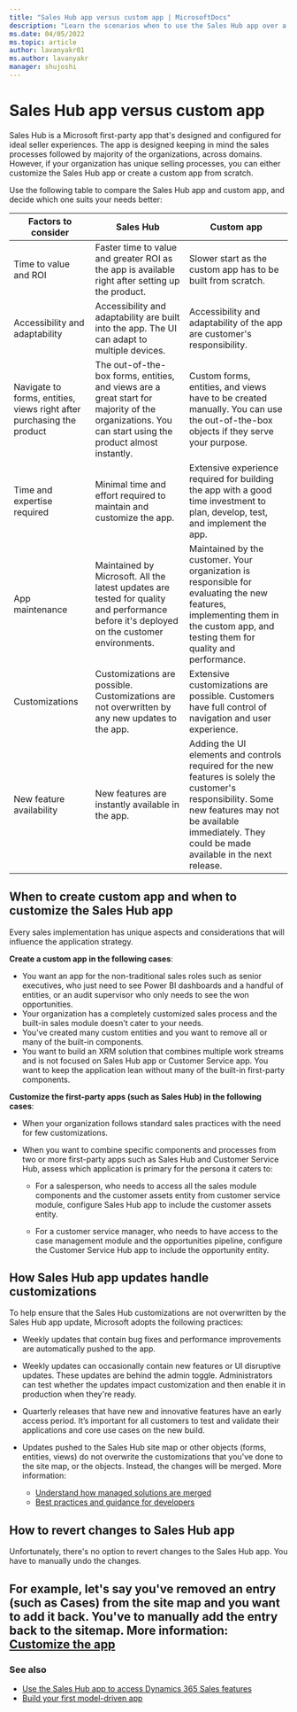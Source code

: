 ```yaml
---
title: "Sales Hub app versus custom app | MicrosoftDocs"
description: "Learn the scenarios when to use the Sales Hub app over a custom app and vice versa."
ms.date: 04/05/2022
ms.topic: article
author: lavanyakr01
ms.author: lavanyakr
manager: shujoshi
---
```


# Sales Hub app versus custom app

Sales Hub is a Microsoft first-party app that's designed and configured for ideal seller experiences. The app is designed keeping in mind the sales processes followed by majority of the organizations, across domains. However, if your organization has unique selling processes, you can either customize the Sales Hub app or create a custom app from scratch. 

Use the following table to compare the Sales Hub app and custom app, and decide which one suits your needs better: 

| **Factors to consider**                                                      | **Sales Hub**                                                                                                                                | **Custom app**                                                                                                                                                                                                   |
|-----------------------------------------------------------------------|----------------------------------------------------------------------------------------------------------------------------------------------|------------------------------------------------------------------------------------------------------------------------------------------------------------------------------------------------------------------|
| Time to value and ROI                                                 | Faster time to value and greater ROI as the app is available right after setting up the product.                                             | Slower start as the custom app has to be built from scratch.                                                                                                                                                     |
| Accessibility and adaptability                                        | Accessibility and adaptability are built into the app. The UI can adapt to multiple devices.                                                 | Accessibility and adaptability of the app are customer's responsibility.                                                                                                                                         |
| Navigate to forms, entities, views right after purchasing the product | The out-of-the-box forms, entities, and views are a great start for majority of the organizations. You can start using the product almost instantly. | Custom forms, entities, and views have to be created manually. You can use the out-of-the-box objects if they serve your purpose.                                                                                                                                                         |
| Time and expertise required                                           | Minimal time and effort required to maintain and customize the app.                                                                          | Extensive experience required for building the app with a good time investment to plan, develop, test, and implement the app.                                                                                   |
| App maintenance                                                       | Maintained by Microsoft. All the latest updates are tested for quality and performance before it's deployed on the customer environments.    | Maintained by the customer. Your organization is responsible for evaluating the new features, implementing them in the custom app, and testing them for quality and performance.                                 |
| Customizations                                                        | Customizations are possible. Customizations are not overwritten by any new updates to the app.                            | Extensive customizations are possible. Customers have full control of navigation and user experience.                                                                                                                          |
| New feature availability                                              | New features are instantly available in the app.                                                                                             | Adding the UI elements and controls required for the new features is solely the customer's responsibility. Some new features may not be available immediately. They could be made available in the next release. |

## When to create custom app and when to customize the Sales Hub app

Every sales implementation has unique aspects and considerations that will influence the application strategy.

**Create a custom app in the following cases**:

- You want an app for the non-traditional sales roles such as senior executives, who just need to see Power BI dashboards and a handful of entities, or an audit supervisor who only needs to see the won opportunities.
- Your organization has a completely customized sales process and the built-in sales module doesn't cater to your needs. 
- You've created many custom entities and you want to remove all or many of the built-in components. 
- You want to build an XRM solution that combines multiple work streams and is not focused on Sales Hub app or Customer Service app. You want to keep the application lean without many of the built-in first-party components.

**Customize the first-party apps (such as Sales Hub) in the following cases**:

- When your organization follows standard sales practices with the need for few customizations.
- When you want to combine specific components and processes from two or more first-party apps such as Sales Hub and Customer Service Hub, assess which application is primary for the persona it caters  to:

    - For a salesperson, who needs to access all the sales module components and the customer assets entity from customer service module, configure Sales Hub app to include the customer assets entity.

    - For a customer service manager, who needs to have access to the case management module and  the opportunities pipeline, configure the Customer Service Hub app to include the opportunity entity.

## How Sales Hub app updates handle customizations

To help ensure that the Sales Hub customizations are not overwritten by the Sales Hub app update, Microsoft adopts the following practices:

- Weekly updates that contain bug fixes and performance improvements are automatically pushed to the app. 

- Weekly updates can occasionally contain new features or UI disruptive updates. These updates are behind the admin toggle. Administrators can test whether the updates impact customization and then enable it in production when they're ready. 

- Quarterly releases that have new and innovative features have an early access period. It’s important for all customers to test and validate their applications and core use cases on the new build. 

- Updates pushed to the Sales Hub site map or other objects (forms, entities, views) do not overwrite the customizations that you've done to the site map, or the objects. Instead, the changes will be merged. More information: 
    - [Understand how managed solutions are merged](/power-platform/alm/how-managed-solutions-merged)
    - [Best practices and guidance for developers](/power-apps/developer/data-platform/best-practices/)

## How to revert changes to Sales Hub app

Unfortunately, there's no option to revert changes to the Sales Hub app. You have to manually undo the changes.   

For example, let's say you've removed an entry (such as Cases) from the site map and you want to add it back. You've to manually add the entry back to the sitemap. More information: [Customize the app](manage-app#customize-the-app)
- 

### See also
- [Use the Sales Hub app to access Dynamics 365 Sales features](intro-saleshub.md)
- [Build your first model-driven app](/power-apps/maker/model-driven-apps/build-first-model-driven-app)